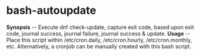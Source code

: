 # bash-autoupdate

**Synopsis** -- Execute dnf check-update, capture exit code, based upon exit code, journal success, journal failure, journal success & update.
**Usage**    -- Place this script within /etc/cron.daily, /etc/cron.hourly, /etc/cron.monthly, etc. Alternatively, a cronjob can be manually created with this bash script.
